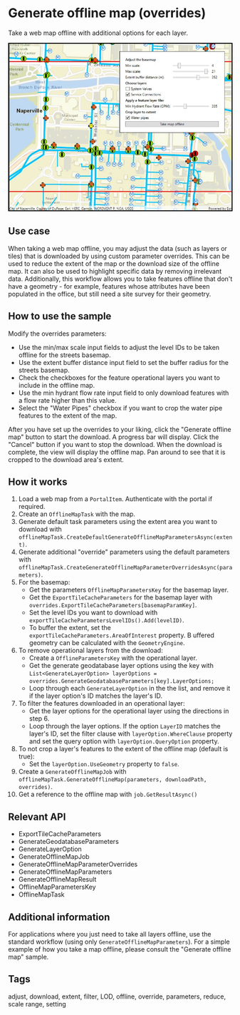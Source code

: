 # Generate offline map (overrides)

Take a web map offline with additional options for each layer.

![Image of generate offline map overrides](GenerateOfflineMapWithOverrides.jpg)

## Use case

When taking a web map offline, you may adjust the data (such as layers or tiles) that is downloaded by using custom parameter overrides. This can be used to reduce the extent of the map or the download size of the offline map. It can also be used to highlight specific data by removing irrelevant data. Additionally, this workflow allows you to take features offline that don't have a geometry - for example, features whose attributes have been populated in the office, but still need a site survey for their geometry.

## How to use the sample

Modify the overrides parameters:

* Use the min/max scale input fields to adjust the level IDs to be taken offline for the streets basemap.
* Use the extent buffer distance input field to set the buffer radius for the streets basemap.
* Check the checkboxes for the feature operational layers you want to include in the offline map.
* Use the min hydrant flow rate input field to only download features with a flow rate higher than this value.
* Select the "Water Pipes" checkbox if you want to crop the water pipe features to the extent of the map.

After you have set up the overrides to your liking, click the "Generate offline map" button to start the download. A progress bar will display. Click the "Cancel" button if you want to stop the download. When the download is complete, the view will display the offline map. Pan around to see that it is cropped to the download area's extent.

## How it works

1. Load a web map from a `PortalItem`. Authenticate with the portal if required.
2. Create an `OfflineMapTask` with the map.
3. Generate default task parameters using the extent area you want to download with `offlineMapTask.CreateDefaultGenerateOfflineMapParametersAsync(extent)`.
4. Generate additional "override" parameters using the default parameters with `offlineMapTask.CreateGenerateOfflineMapParameterOverridesAsync(parameters)`.
5. For the basemap:
    * Get the parameters `OfflineMapParametersKey` for the basemap layer.
    * Get the `ExportTileCacheParameters` for the basemap layer with `overrides.ExportTileCacheParameters[basemapParamKey]`.
    * Set the level IDs you want to download with `exportTileCacheParametersLevelIDs().Add(levelID)`.
    * To buffer the extent, set the `exportTileCacheParameters.AreaOfInterest` property. B uffered geometry can be calculated with the `GeometryEngine`.
6. To remove operational layers from the download:
    * Create a `OfflineParametersKey` with the operational layer.
    * Get the generate geodatabase layer options using the key with `List<GenerateLayerOption> layerOptions = overrides.GenerateGeodatabaseParameters[key].LayerOptions;`
    * Loop through each `GenerateLayerOption` in the the list, and remove it if the layer option's ID matches the layer's ID.
7. To filter the features downloaded in an operational layer:
    * Get the layer options for the operational layer using the directions in step 6.
    * Loop through the layer options. If the option `LayerID` matches the layer's ID, set the filter clause with `layerOption.WhereClause` property and set the query option with `layerOption.QueryOption` property.
8. To not crop a layer's features to the extent of the offline map (default is true):
    * Set the `layerOption.UseGeometry` property to `false`.
9. Create a `GenerateOfflineMapJob` with `offlineMapTask.GenerateOfflineMap(parameters, downloadPath, overrides)`.
10. Get a reference to the offline map with `job.GetResultAsync()`

## Relevant API

* ExportTileCacheParameters
* GenerateGeodatabaseParameters
* GenerateLayerOption
* GenerateOfflineMapJob
* GenerateOfflineMapParameterOverrides
* GenerateOfflineMapParameters
* GenerateOfflineMapResult
* OfflineMapParametersKey
* OfflineMapTask

## Additional information

For applications where you just need to take all layers offline, use the standard workflow (using only `GenerateOfflineMapParameters`). For a simple example of how you take a map offline, please consult the "Generate offline map" sample.

## Tags

adjust, download, extent, filter, LOD, offline, override, parameters, reduce, scale range, setting